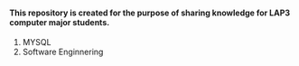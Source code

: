#### This repository is created for the purpose of sharing knowledge for LAP3 computer major students.
1. MYSQL
2. Software Enginnering
